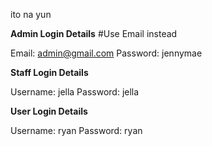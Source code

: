 ito na yun

**Admin Login Details**
#Use Email instead

Email: admin@gmail.com
Password: jennymae

**Staff Login Details**

Username: jella
Password: jella

**User Login Details**

Username: ryan
Password: ryan